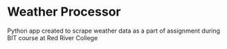 # Weather Processor

Python app created to scrape weather data as a part of assignment during BIT course at Red River College
